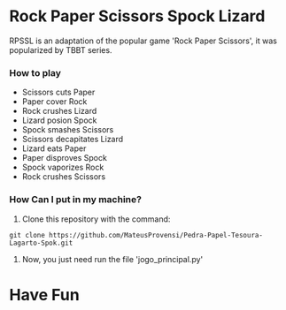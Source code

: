 # Rock Paper Scissors Spock Lizard

RPSSL is an adaptation of the popular game 'Rock Paper Scissors', it was popularized by TBBT series.

### How to play

* Scissors cuts Paper
* Paper cover Rock
* Rock crushes Lizard
* Lizard posion Spock
* Spock smashes Scissors
* Scissors decapitates Lizard
* Lizard eats Paper
* Paper disproves Spock
* Spock vaporizes Rock
* Rock crushes Scissors

### How Can I put in my machine?

1. Clone this repository with the command:
```
git clone https://github.com/MateusProvensi/Pedra-Papel-Tesoura-Lagarto-Spok.git
```

1. Now, you just need run the file 'jogo_principal.py'

# Have Fun

